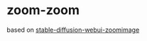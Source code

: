 # zoom-zoom
based on [stable-diffusion-webui-zoomimage](https://github.com/viyiviyi/stable-diffusion-webui-zoomimage)
